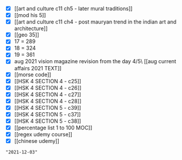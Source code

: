 - [x] [[art and culture c11 ch5 - later mural traditions]]
- [x] [[mod his 5]]
- [x] [[art and culture c11 ch4 - post mauryan trend in the indian art and architecture]]
- [x] [[geo 35]]
- [x] 17 = 289
- [x] 18 = 324 
- [x] 19 = 361
- [x] aug 2021 vision magazine revision from the day 4/5\\ [[aug current affairs 2021 TEXT]]
- [x] [[morse code]]
- [x] [[HSK 4 SECTION 4 - c25]]
- [x] [[HSK 4 SECTION 4 - c26]]
- [x] [[HSK 4 SECTION 4 - c27]]
- [x] [[HSK 4 SECTION 4 - c28]]
- [x] [[HSK 4 SECTION 5 - c39]]
- [x] [[HSK 4 SECTION 5 - c37]]
- [x] [[HSK 4 SECTION 5 - c38]]
- [x] [[percentage list 1 to 100 MOC]]
- [x] [[regex udemy course]]
- [x] [[chinese udemy]]

```query 2021-11-25 08:52
"2021-12-03"
```